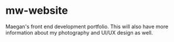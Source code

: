 # mw-website
Maegan's front end development portfolio. This will also have more information about my photography and UI/UX design as well.
